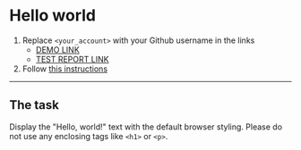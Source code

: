 # Hello world
1. Replace `<your_account>` with your Github username in the links
    - [DEMO LINK](https://github.io/Ostapiuss/layout_hello-world/) <br>
    - [TEST REPORT LINK](https://github.io/Ostapiuss/layout_hello-world/report/html_report/)
2. Follow [this instructions](https://mate-academy.github.io/layout_task-guideline/)
___

## The task 
Display the "Hello, world!" text with the default browser styling. Please do not 
use any enclosing tags like `<h1>` or `<p>`.
